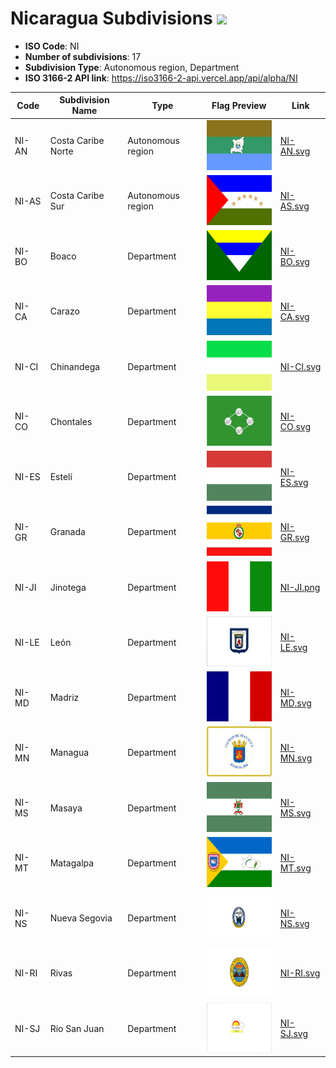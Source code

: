 # Nicaragua Subdivisions ![](https://flagcdn.com/h40/ni.png)

- **ISO Code**: NI
- **Number of subdivisions**: 17
- **Subdivision Type**: Autonomous region, Department
- **ISO 3166-2 API link**: https://iso3166-2-api.vercel.app/api/alpha/NI

| Code  | Subdivision Name         | Type | Flag Preview | Link |
|-------|--------------------------|--------------| -------------- |----------|
| NI-AN | Costa Caribe Norte | Autonomous region | <img src='https://raw.githubusercontent.com/amckenna41/iso3166-flags/main/iso3166-2-flags/NI/NI-AN.svg' height='80'> | [NI-AN.svg](https://github.com/amckenna41/iso3166-flags/blob/main/iso3166-2-flags/NI/NI-AN.svg) |
| NI-AS | Costa Caribe Sur | Autonomous region | <img src='https://raw.githubusercontent.com/amckenna41/iso3166-flags/main/iso3166-2-flags/NI/NI-AS.svg' height='80'> | [NI-AS.svg](https://github.com/amckenna41/iso3166-flags/blob/main/iso3166-2-flags/NI/NI-AS.svg) |
| NI-BO | Boaco | Department | <img src='https://raw.githubusercontent.com/amckenna41/iso3166-flags/main/iso3166-2-flags/NI/NI-BO.svg' height='80'> | [NI-BO.svg](https://github.com/amckenna41/iso3166-flags/blob/main/iso3166-2-flags/NI/NI-BO.svg) |
| NI-CA | Carazo | Department | <img src='https://raw.githubusercontent.com/amckenna41/iso3166-flags/main/iso3166-2-flags/NI/NI-CA.svg' height='80'> | [NI-CA.svg](https://github.com/amckenna41/iso3166-flags/blob/main/iso3166-2-flags/NI/NI-CA.svg) |
| NI-CI | Chinandega | Department | <img src='https://raw.githubusercontent.com/amckenna41/iso3166-flags/main/iso3166-2-flags/NI/NI-CI.svg' height='80'> | [NI-CI.svg](https://github.com/amckenna41/iso3166-flags/blob/main/iso3166-2-flags/NI/NI-CI.svg) |
| NI-CO | Chontales | Department | <img src='https://raw.githubusercontent.com/amckenna41/iso3166-flags/main/iso3166-2-flags/NI/NI-CO.svg' height='80'> | [NI-CO.svg](https://github.com/amckenna41/iso3166-flags/blob/main/iso3166-2-flags/NI/NI-CO.svg) |
| NI-ES | Estelí | Department | <img src='https://raw.githubusercontent.com/amckenna41/iso3166-flags/main/iso3166-2-flags/NI/NI-ES.svg' height='80'> | [NI-ES.svg](https://github.com/amckenna41/iso3166-flags/blob/main/iso3166-2-flags/NI/NI-ES.svg) |
| NI-GR | Granada | Department | <img src='https://raw.githubusercontent.com/amckenna41/iso3166-flags/main/iso3166-2-flags/NI/NI-GR.svg' height='80'> | [NI-GR.svg](https://github.com/amckenna41/iso3166-flags/blob/main/iso3166-2-flags/NI/NI-GR.svg) |
| NI-JI | Jinotega | Department | <img src='https://raw.githubusercontent.com/amckenna41/iso3166-flags/main/iso3166-2-flags/NI/NI-JI.png' height='80'> | [NI-JI.png](https://github.com/amckenna41/iso3166-flags/blob/main/iso3166-2-flags/NI/NI-JI.png) |
| NI-LE | León | Department | <img src='https://raw.githubusercontent.com/amckenna41/iso3166-flags/main/iso3166-2-flags/NI/NI-LE.svg' height='80'> | [NI-LE.svg](https://github.com/amckenna41/iso3166-flags/blob/main/iso3166-2-flags/NI/NI-LE.svg) |
| NI-MD | Madriz | Department | <img src='https://raw.githubusercontent.com/amckenna41/iso3166-flags/main/iso3166-2-flags/NI/NI-MD.svg' height='80'> | [NI-MD.svg](https://github.com/amckenna41/iso3166-flags/blob/main/iso3166-2-flags/NI/NI-MD.svg) |
| NI-MN | Managua | Department | <img src='https://raw.githubusercontent.com/amckenna41/iso3166-flags/main/iso3166-2-flags/NI/NI-MN.svg' height='80'> | [NI-MN.svg](https://github.com/amckenna41/iso3166-flags/blob/main/iso3166-2-flags/NI/NI-MN.svg) |
| NI-MS | Masaya | Department | <img src='https://raw.githubusercontent.com/amckenna41/iso3166-flags/main/iso3166-2-flags/NI/NI-MS.svg' height='80'> | [NI-MS.svg](https://github.com/amckenna41/iso3166-flags/blob/main/iso3166-2-flags/NI/NI-MS.svg) |
| NI-MT | Matagalpa | Department | <img src='https://raw.githubusercontent.com/amckenna41/iso3166-flags/main/iso3166-2-flags/NI/NI-MT.svg' height='80'> | [NI-MT.svg](https://github.com/amckenna41/iso3166-flags/blob/main/iso3166-2-flags/NI/NI-MT.svg) |
| NI-NS | Nueva Segovia | Department | <img src='https://raw.githubusercontent.com/amckenna41/iso3166-flags/main/iso3166-2-flags/NI/NI-NS.svg' height='80'> | [NI-NS.svg](https://github.com/amckenna41/iso3166-flags/blob/main/iso3166-2-flags/NI/NI-NS.svg) |
| NI-RI | Rivas | Department | <img src='https://raw.githubusercontent.com/amckenna41/iso3166-flags/main/iso3166-2-flags/NI/NI-RI.svg' height='80'> | [NI-RI.svg](https://github.com/amckenna41/iso3166-flags/blob/main/iso3166-2-flags/NI/NI-RI.svg) |
| NI-SJ | Río San Juan | Department | <img src='https://raw.githubusercontent.com/amckenna41/iso3166-flags/main/iso3166-2-flags/NI/NI-SJ.svg' height='80'> | [NI-SJ.svg](https://github.com/amckenna41/iso3166-flags/blob/main/iso3166-2-flags/NI/NI-SJ.svg) |
